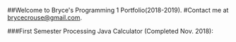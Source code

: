 ##Welcome to Bryce's Programming 1 Portfolio(2018-2019).
#Contact me at brycecrouse@gmail.com.


###First Semester Processing Java Calculator (Completed Nov. 2018):
